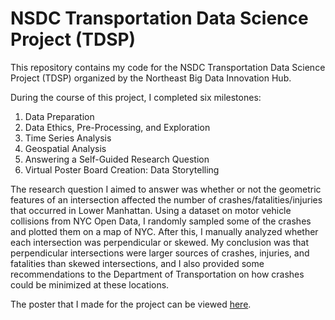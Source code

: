 # NSDC Transportation Data Science Project (TDSP)
This repository contains my code for the NSDC Transportation Data Science Project (TDSP) organized by the Northeast Big Data Innovation Hub.

During the course of this project, I completed six milestones:
1. Data Preparation
2. Data Ethics, Pre-Processing, and Exploration
3. Time Series Analysis
4. Geospatial Analysis
5. Answering a Self-Guided Research Question
6. Virtual Poster Board Creation: Data Storytelling

The research question I aimed to answer was whether or not the geometric features of an intersection affected the number of crashes/fatalities/injuries that occurred in Lower Manhattan. Using a dataset on motor vehicle collisions from NYC Open Data, I randomly sampled some of the crashes and plotted them on a map of NYC. After this, I manually analyzed whether each intersection was perpendicular or skewed. My conclusion was that perpendicular intersections were larger sources of crashes, injuries, and fatalities than skewed intersections, and I also provided some recommendations to the Department of Transportation on how crashes could be minimized at these locations.

The poster that I made for the project can be viewed [here](https://drive.google.com/file/d/1KNojENBm8oc-MXTQlX5PsMsurdLMZfxN/view?usp=sharing).
